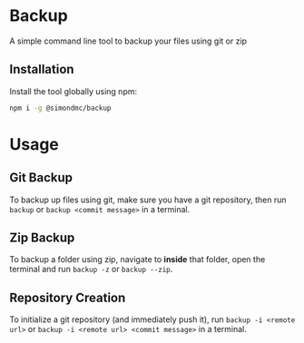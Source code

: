# Backup

A simple command line tool to backup your files using git or zip

## Installation

Install the tool globally using npm:

```sh
npm i -g @simondmc/backup
```

# Usage

## Git Backup

To backup up files using git, make sure you have a git repository, then run `backup` or `backup <commit message>` in a terminal.

## Zip Backup

To backup a folder using zip, navigate to **inside** that folder, open the terminal and run `backup -z` or `backup --zip`.

## Repository Creation

To initialize a git repository (and immediately push it), run `backup -i <remote url>` or `backup -i <remote url> <commit message>`
in a terminal.
